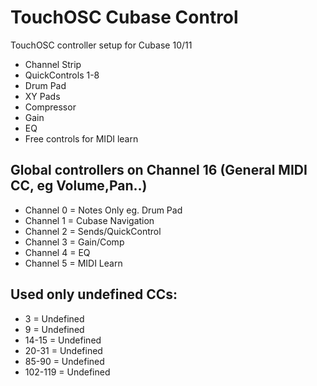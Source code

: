 # TouchOSC Cubase Control
TouchOSC controller setup for Cubase 10/11
- Channel Strip
- QuickControls 1-8
- Drum Pad
- XY Pads
- Compressor
- Gain
- EQ
- Free controls for MIDI learn

## Global controllers on Channel 16 (General MIDI CC, eg Volume,Pan..)
- Channel 0 = Notes Only eg. Drum Pad
- Channel 1 = Cubase Navigation
- Channel 2 = Sends/QuickControl
- Channel 3 = Gain/Comp
- Channel 4 = EQ
- Channel 5 = MIDI Learn

## Used only undefined CCs:
- 3 = Undefined
- 9 = Undefined
- 14-15 = Undefined
- 20-31 = Undefined
- 85-90 = Undefined
- 102-119 = Undefined

